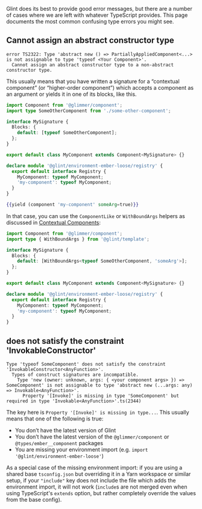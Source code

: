 Glint does its best to provide good error messages, but there are a number of cases where we are left with whatever TypeScript provides. This page documents the most common confusing type errors you might see.

## Cannot assign an abstract constructor type

```
error TS2322: Type 'abstract new () => PartiallyAppliedComponent<...> is not assignable to type 'typeof <Your Component>'.
  Cannot assign an abstract constructor type to a non-abstract constructor type.
```

This usually means that you have written a signature for a “contextual component” (or “higher-order component”) which accepts a component as an argument or yields it in one of its blocks, like this.

```typescript
import Component from '@glimmer/component';
import type SomeOtherComponent from './some-other-component';

interface MySignature {
  Blocks: {
    default: [typeof SomeOtherComponent];
  };
}

export default class MyComponent extends Component<MySignature> {}

declare module '@glint/environment-ember-loose/registry' {
  export default interface Registry {
    MyComponent: typeof MyComponent;
    'my-component': typeof MyComponent;
  }
}
```

```handlebars
{{yield (component 'my-component' someArg=true)}}
```

In that case, you can use the `ComponentLike` or `WithBoundArgs` helpers as discussed in [Contextual Components](ember/contextual-components.md):

```typescript
import Component from '@glimmer/component';
import type { WithBoundArgs } from '@glint/template';

interface MySignature {
  Blocks: {
    default: [WithBoundArgs<typeof SomeOtherComponent, 'someArg'>];
  };
}

export default class MyComponent extends Component<MySignature> {}

declare module '@glint/environment-ember-loose/registry' {
  export default interface Registry {
    MyComponent: typeof MyComponent;
    'my-component': typeof MyComponent;
  }
}
```

## does not satisfy the constraint 'InvokableConstructor<AnyFunction>'

```
Type 'typeof SomeComponent' does not satisfy the constraint 'InvokableConstructor<AnyFunction>'.
  Types of construct signatures are incompatible.
    Type 'new (owner: unknown, args: { <your component args> }) => SomeComponent' is not assignable to type 'abstract new (...args: any) => Invokable<AnyFunction>'.
      Property '[Invoke]' is missing in type 'SomeComponent' but required in type 'Invokable<AnyFunction>'.ts(2344)
```

The key here is `Property '[Invoke]' is missing in type...`. This usually means that one of the following is true:

- You don’t have the latest version of Glint
- You don’t have the latest version of the `@glimmer/component` or `@types/ember__component` packages
- You are missing your environment import (e.g. `import '@glint/environment-ember-loose'`)

As a special case of the missing environment import: if you are using a shared base `tsconfig.json` but overriding it in a Yarn workspace or similar setup, if your `"include"` key does not include the file which adds the environment import, it will not work (`include`s are not merged even when using TypeScript's `extends` option, but rather completely override the values from the base config).
